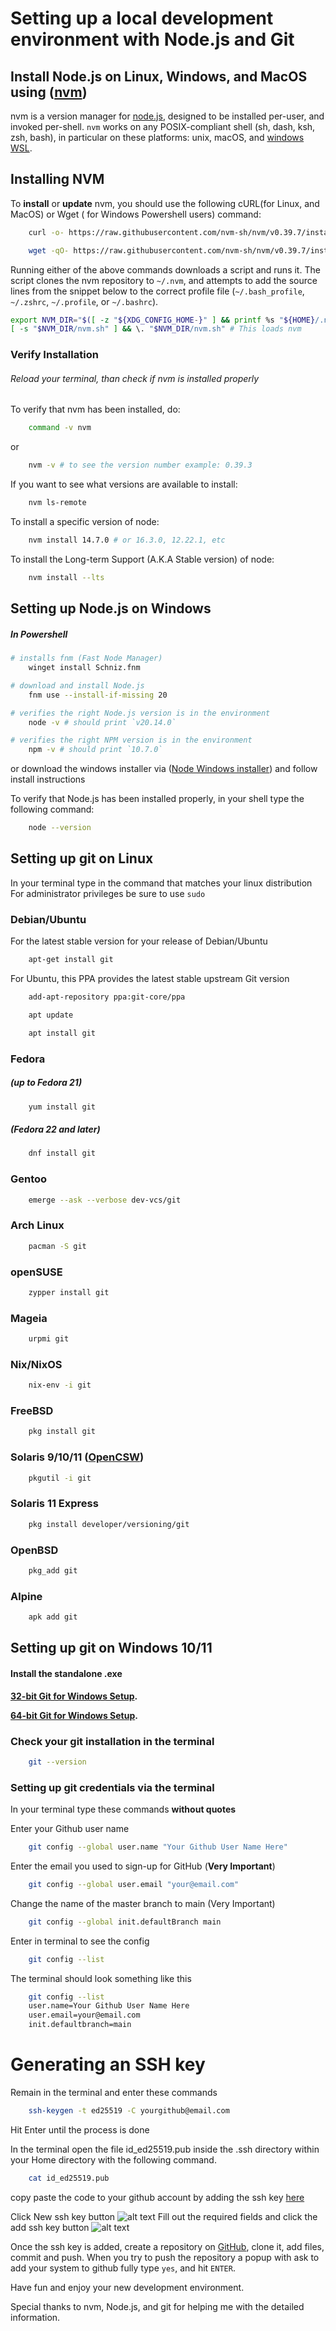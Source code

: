 # Setting up a local development environment with Node.js and Git

## Install Node.js on Linux, Windows, and MacOS using ([nvm](https://github.com/nvm-sh/nvm))

nvm is a version manager for [node.js](https://nodejs.org/en/), designed to be installed per-user, and invoked per-shell. `nvm` works on any POSIX-compliant shell (sh, dash, ksh, zsh, bash), in particular on these platforms: unix, macOS, and [windows WSL](https://github.com/nvm-sh/nvm#important-notes).


## Installing NVM

To **install** or **update** nvm, you should use the following cURL(for Linux, and MacOS) or Wget ( for Windows Powershell users) command:

```sh
    curl -o- https://raw.githubusercontent.com/nvm-sh/nvm/v0.39.7/install.sh | bash
```

```sh
    wget -qO- https://raw.githubusercontent.com/nvm-sh/nvm/v0.39.7/install.sh | bash
```

Running either of the above commands downloads a script and runs it. The script clones the nvm repository to `~/.nvm`, and attempts to add the source lines from the snippet below to the correct profile file (`~/.bash_profile`, `~/.zshrc`, `~/.profile`, or `~/.bashrc`).


```sh
export NVM_DIR="$([ -z "${XDG_CONFIG_HOME-}" ] && printf %s "${HOME}/.nvm" || printf %s "${XDG_CONFIG_HOME}/nvm")"
[ -s "$NVM_DIR/nvm.sh" ] && \. "$NVM_DIR/nvm.sh" # This loads nvm
```

### Verify Installation

###### Reload your terminal, than check if nvm is installed properly

To verify that nvm has been installed, do:

```sh
    command -v nvm
```

or 

```sh
    nvm -v # to see the version number example: 0.39.3
```

If you want to see what versions are available to install:

```sh
    nvm ls-remote
```

To install a specific version of node:

```sh
    nvm install 14.7.0 # or 16.3.0, 12.22.1, etc
```

To install the Long-term Support (A.K.A Stable version) of node:

```sh
    nvm install --lts
```

## Setting up Node.js on Windows

##### In Powershell

```sh
# installs fnm (Fast Node Manager)
    winget install Schniz.fnm

# download and install Node.js
    fnm use --install-if-missing 20

# verifies the right Node.js version is in the environment
    node -v # should print `v20.14.0`

# verifies the right NPM version is in the environment
    npm -v # should print `10.7.0`
```

or download the windows installer via ([Node Windows installer](https://nodejs.org/en/download/prebuilt-installer)) and follow install instructions

To verify that Node.js has been installed properly, in your shell type the following command:

```sh
    node --version
```

## Setting up git on Linux

In your terminal type in the command that matches your linux distribution
For administrator privileges be sure to use `sudo`

### Debian/Ubuntu

For the latest stable version for your release of Debian/Ubuntu

```bash
    apt-get install git
```

For Ubuntu, this PPA provides the latest stable upstream Git version

```bash
    add-apt-repository ppa:git-core/ppa 

    apt update

    apt install git
```

### Fedora

##### (up to Fedora 21)

```bash
    yum install git
```

##### (Fedora 22 and later)

```bash
    dnf install git
```

### Gentoo

```bash
    emerge --ask --verbose dev-vcs/git
```

### Arch Linux

```bash
    pacman -S git
```

### openSUSE

```bash
    zypper install git
```

### Mageia

```bash
    urpmi git
```

### Nix/NixOS

```bash
    nix-env -i git
```

### FreeBSD

```bash
    pkg install git
```

### Solaris 9/10/11 ([OpenCSW](https://www.opencsw.org/))

```bash
    pkgutil -i git
```

### Solaris 11 Express

```bash
    pkg install developer/versioning/git
```

### OpenBSD

```bash
    pkg_add git
```

### Alpine

```bash
    apk add git
```

## Setting up git on Windows 10/11

#### Install the standalone .exe

**[32-bit Git for Windows Setup](https://github.com/git-for-windows/git/releases/download/v2.45.2.windows.1/Git-2.45.2-32-bit.exe).**

**[64-bit Git for Windows Setup](https://github.com/git-for-windows/git/releases/download/v2.45.2.windows.1/Git-2.45.2-64-bit.exe).**

### Check your git installation in the terminal

```bash
    git --version
```

### Setting up git credentials via the terminal

In your terminal type these commands **without quotes**

Enter your Github user name

```bash
    git config --global user.name "Your Github User Name Here"
```

Enter the email you used to sign-up for GitHub (**Very Important**)

```bash
    git config --global user.email "your@email.com"
```

Change the name of the master branch to main (Very Important)

```bash
    git config --global init.defaultBranch main
```

Enter in terminal to see the config

```bash
    git config --list
```

The terminal should look something like this

```bash
    git config --list
    user.name=Your Github User Name Here
    user.email=your@email.com
    init.defaultbranch=main
```

# Generating an SSH key

Remain in the terminal and enter these commands

```bash
    ssh-keygen -t ed25519 -C yourgithub@email.com
```

Hit Enter until the process is done

In the terminal open the file id_ed25519.pub inside the .ssh directory within your Home directory with the following command.

```bash
    cat id_ed25519.pub
```

copy paste the code to your github account by adding the ssh key [here](https://github.com/settings/keys)

Click New ssh key button
![alt text](sshbutton.png)
Fill out the required fields and click the add ssh key button
![alt text](newsshsubmit.png)

Once the ssh key is added, create a repository on [GitHub](https://github.com), clone it, add files, commit and push. When you try to push the repository a popup with ask to add your system to github fully type `yes`, and hit `ENTER`.

Have fun and enjoy your new development environment.

Special thanks to nvm, Node.js, and git for helping me with the detailed information.
